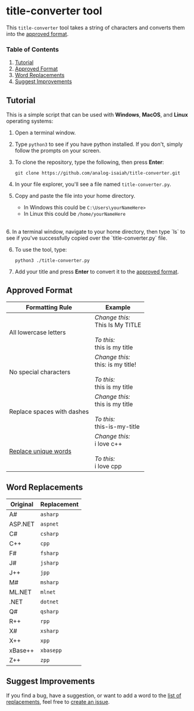 # title-converter tool

This `title-converter` tool takes a string of characters and converts them into the [approved format](#approved-format).

### Table of Contents
1. [Tutorial](#tutorial)
2. [Approved Format](#approved-format)
3. [Word Replacements](#word-replacements)
4. [Suggest Improvements](#suggest-improvements)

## Tutorial

This is a simple script that can be used with **Windows**, **MacOS**, and **Linux** operating systems:

1. Open a terminal window.

2. Type `python3` to see if you have python installed. If you don't, simply follow the prompts on your screen.

3. To clone the repository, type the following, then press **Enter**:

    ```
    git clone https://github.com/analog-isaiah/title-converter.git
    ```
4. In your file explorer, you'll see a file named `title-converter.py`.

5. Copy and paste the file into your home directory.

    - In Windows this could be `C:\Users\yourNameHere>`
    - In Linux this could be `/home/yourNameHere`
</br>
6. In a terminal window, navigate to your home directory, then type `ls` to see if you've successfully copied over the `title-converter.py` file.

6. To use the tool, type:

    ```
    python3 ./title-converter.py
    ```

7. Add your title and press **Enter** to convert it to the [approved format](#approved-format).

## Approved Format

|Formatting Rule|Example|
|------|-------|
|All lowercase letters|_Change this:_</br>This Is My TITLE</br></br>_To this:_</br>this is my title|
|No special characters|_Change this:_</br>this: is my title!</br></br>_To this:_</br>this is my title|
|Replace spaces with dashes|_Change this:_</br>this is my title</br></br>_To this:_</br>this-is-my-title|
|[Replace unique words](#unique-tech-words)|_Change this:_</br>i love c++</br></br>_To this:_</br>i love cpp|

## Word Replacements

|Original|Replacement|
|--------|-----------|
|A#|`asharp`|
|ASP.NET|`aspnet`|
|C#|`csharp`|
|C++|`cpp`|
|F#|`fsharp`|
|J#|`jsharp`|
|J++|`jpp`|
|M#|`msharp`|
|ML.NET|`mlnet`|
|.NET|`dotnet`|
|Q#|`qsharp`|
|R++|`rpp`|
|X#|`xsharp`|
|X++|`xpp`|
|xBase++|`xbasepp`|
|Z++|`zpp`|

## Suggest Improvements

If you find a bug, have a suggestion, or want to add a word to the [list of replacements](#word-replacements), feel free to [create an issue](https://github.com/analog-isaiah/title-converter/issues/new/choose).
